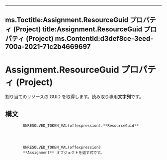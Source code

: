 

---
ms.Toctitle:Assignment.ResourceGuid プロパティ (Project)
title:Assignment.ResourceGuid プロパティ (Project)
ms.ContentId:d3def8ce-3eed-700a-2021-71c2b4669697
---
# Assignment.ResourceGuid プロパティ (Project)




割り当てのリソースの GUID を取得します。読み取り専用**文字列**です。

## 構文

            UNRESOLVED_TOKEN_VAL(offexpression).**ResourceGuid**




            UNRESOLVED_TOKEN_VAL(offexpression)
            **Assignment** オブジェクトを返す式です。




